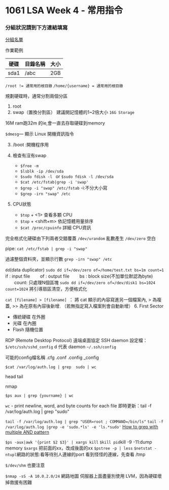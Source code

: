 # 1061 LSA Week 4 - 常用指令

### 分組狀況請到下方連結填寫
[分組名單](https://docs.google.com/spreadsheets/d/1kjr1GAkp87huNtnqm8MErZZ1mhjexR2hBE4Wk2-6y-8/edit?usp=sharing)

作業範例

| 硬碟 | 目錄名稱  | 大小     |
| --- | -------- | ------- |
| sda1| /abc     | 2GB     | 

`/root != 通常用的根目錄`
`/home/{username} = 通常用的根目錄`
 

規劃硬碟時，通常分割兩個分區
1. root
2. swap（置換分割區） 建議開記憶體的1~2倍大小 `16G Storage`
    
16M ram跑32m 的ie,會一直去存取硬碟到memory

`$dmesg`— 顯示 Linux 開機資訊指令

3. /boot :開機程序用

4. 檢查有沒有swap 
    - `$free -m`
    - `$lsblk -ip /dev/sda`
    - `$sudo fdisk -l ` or `$sudo fdisk -l /dev/sda`
    - `$cat /etc/fstab|grep -i 'swap'`
    - `$grep -i "swap" /etc/fstab` -i:不分大小寫
    - `$grep -irn "swap" /etc`
5. CPU狀態
    - `$top` + <1> 查看多顆 CPU
    - `$top` + <shift+m> 依記憶體用量排序
    - `$cat /proc/cpuinfo` 詳細 CPU資訊

完全格式化硬碟由下列兩者交錯覆蓋
`/dev/urandom`    亂數產生
`/dev/zero`       空白



pipe:
`cat /etc/fstab | grep -i "swap"`

過濾整個資料夾，並顯示行數
`grep -irn "swap" /etc`

`dd`(data duplicator)
`sudo dd if=/dev/zero of=/home/test.txt bs=1m count=1`
　　if : input file
　　of : output file
　　bs : block size(不加單位默認為byte)
　　count: 只處理N個區塊
`sudo dd if=/dev/zero of=/dev/disk1 bs=1024 count=1024` 將引導扇區清空，方便格式化
    
`cat [filename] > [filename] `：
將 cat 顯示的內容寫進另一個檔案內, > 為複蓋, >> 為在原有內容後新增.
（若無指定寫入檔案則會自動新增）
6. First Sector
- 傳統硬碟 在外圈
- 光碟 在內圈
- Flash 隨機位置


RDP (Remote Desktop Protocol) 遠端桌面協定
SSH daemon 設定檔：
`$/etc/ssh/sshd_config` d 代表 daemon
`~/.ssh/config`

可能的config檔名稱
.cfg
.conf
.config
_config

`$cat /var/log/auth.log | grep  sudo | wc` 

head
tail
 
nmap

`$ps aux | grep {yourname} | wc`

`wc` - print newline, word, and byte counts for each file
即時更新：tail -f /var/log/auth.log | grep "sudo"

`tail -f /var/log/auth.log | grep "USER=root ; COMMAND=/bin/ls"`
`tail -f /var/log/auth.log |grep -e 'sudo.*ls' -e 'ls.*sudo'`
[How to grep with multiple AND pattern](https://unix.stackexchange.com/questions/55359/how-to-run-grep-with-multiple-and-patterns)

`$ps -aux|awk '{print $2 $3}' | xargs kill`
`$kill pid`kill -9 -11:dump memory
`$xargs` 把前面的xx，改成後面的xx
`$pstree -p | less`
`$netstat -ntupl`網路的狀態:看等待別人連線的port
看到怪怪的連線，先查看 /tmp 

`$/dev/shm` 也要注意

`$nmap -sS -A 10.0.2.0/24` 網路地圖
伺服器上面盡量別使用 LVM，因為硬碟壞掉救援有困難